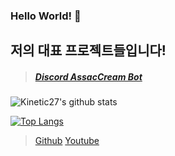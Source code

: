### Hello World! 👋
## 저의 대표 프로젝트들입니다!
> ##### [Discord AssacCream Bot](https://discord.com/oauth2/authorize?client_id=756328559827746847&permissions=8&scope=bot, "Invited Link")

![Kinetic27's github stats](https://github-readme-stats.vercel.app/api?username=ERRrOR404&show_icons=true)

[![Top Langs](https://github-readme-stats.vercel.app/api/top-langs/?username=ERRrOR404&layout=compact&theme=dracular)](https://github.com/ERRrOR404)

> [Github](https://github.com/ERRrOR404/)
> [Youtube](https://www.youtube.com/channel/UCnyAwLg9s0Wn35H5pPoK-rg)
